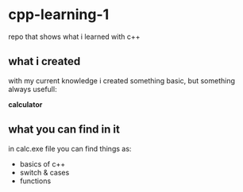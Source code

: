 cpp-learning-1
===
repo that shows what i learned with c++

what i created
---
with my current knowledge i created something basic, but something always usefull:

**calculator**

what you can find in it
---
in calc.exe file you can find things as:
- basics of c++
- switch & cases
- functions
